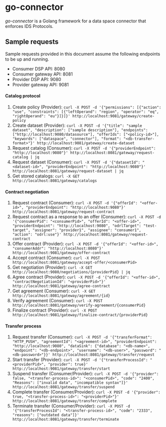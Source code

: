 # go-connector

_go-connector_ is a Golang framework for a data space connector that enforces IDS Protocols.

## Sample requests

Sample requests provided in this document assume the following endpoints to be up and running.

- Consumer DSP API: 8080
- Consumer gateway API: 8081
- Provider DSP API: 9080
- Provider gateway API: 9081

#### Catalog protocol

1. Create policy (Provider): ``curl -X POST -d '{"permissions": [{"action": "use", "constraints": [{"leftOperand": "region", "operator": "eq", "rightOperand": "eu"}]}]}' http://localhost:9081/gateway/create-policy``
2. Create dataset (Provider): ``curl -X POST -d '{"title": "sample dataset", "description": ["sample description"], "endpoints": ["http://localhost:9080/datasource"], "offerIds": ["<policy-id>"], "keywords": ["dataspace", "connector"], "format": "<db-transfer-format>"}' http://localhost:9081/gateway/create-dataset``
3. Request catalog (Consumer): ``curl -X POST -d '{"providerEndpoint": "http://localhost:9080"}' http://localhost:8081/gateway/request-catalog | jq``
4. Request dataset (Consumer): ``curl -X POST -d '{"datasetId": "<dataset-id>", "providerEndpoint": "http://localhost:9080"}' http://localhost:8081/gateway/request-dataset | jq``
5. Get stored catalogs: ``curl -X GET http://localhost:8081/gateway/catalogs``

#### Contract negotiation

1. Request contract (Consumer): ``curl -X POST -d '{"offerId": "<offer-id>", "providerEndpoint": "http://localhost:9080"}' http://localhost:8081/gateway/request-contract``
2. Request contract as a response to an offer (Consumer): ``curl -X POST -d '{"consumerPid": "<consumerPid>", "offerId": "<offer-id>", "providerEndpoint": "http://localhost:9080", "odrlTarget": "test-target", "assigner": "provider1", "assignee": "consumer1", "action": "odrl:use"}' http://localhost:8081/gateway/request-contract``
3. Offer contract (Provider): ``curl -X POST -d '{"offerId": "<offer-id>", "consumerAddr": "http://localhost:8080"}' http://localhost:9081/gateway/offer-contract``
4. Accept contract (Consumer): ``curl -X POST http://localhost:8081/gateway/accept-offer/<consumerPid>``
5. Get negotiation (Provider): ``curl -X GET http://localhost:9080/negotiations/{providerPid} | jq`` 
6. Agree contract (Provider): ``curl -X POST -d '{"offerId": "<offer-id>", "contractNegotiationId": "<providerPid>"}' http://localhost:9081/gateway/agree-contract``
7. Get agreement (Consumer): ``curl -X GET http://localhost:8081/gateway/agreement/{id}``
8. Verify agreement (Consumer): ``curl -X POST http://localhost:8081/gateway/verify-agreement/{consumerPid}``
9. Finalize contract (Provider): ``curl -X POST http://localhost:9081/gateway/finalize-contract/{providerPid}``

#### Transfer process

1. Request transfer (Consumer): ``curl -X POST -d '{"transferFormat": "HTTP_PUSH", "agreementId": "<agreement-id>", "providerEndpoint": "http://localhost:9080", "dataSink": {"database": "<db-name>", "endpoint": "<db-endpoint>", "username": "<db-user>", "password": "<db-password>"}}' http://localhost:8081/gateway/transfer/request``
2. Start transfer (Provider): ``curl -X POST -d '{"transferProcessId": "<providerPid>", "provider": true}' http://localhost:9081/gateway/transfer/start``
3. Suspend transfer (Consumer/Provider): ``curl -X POST -d '{"provider": false, "<transfer-process-id>": "<consumerPid>", "code": "2400", "Reasons": ["invalid data", "incompatible syntax"]}' http://localhost:8081/gateway/transfer/suspend``
4. Complete transfer (Consumer/Provider): ``curl -X POST -d '{"provider": true, "<transfer-process-id>": "<providerPid>"}' http://localhost:8081/gateway/transfer/complete`` 
5. Terminate transfer (Consumer/Provider): ``curl -X POST -d '{"transferProcessId": "<transfer-process-id>", "code": "2333", "reasons": ["outdated data"]}' http://localhost:8081/gateway/transfer/terminate``
